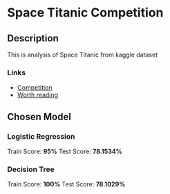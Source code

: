 # Space Titanic Competition

## Description

This is analysis of Space Titanic from kaggle dataset

### Links
- [Competition](https://www.kaggle.com/competitions/spaceship-titanic/data?select=train.csv)
- [Worth reading](https://www.kaggle.com/code/mohamedahmed10000/data-science-salaries-eda-prediction-97)

## Chosen Model

### <b>Logistic Regression</b>
Train Score: <b>95%</b> 
Test Score: <b>78.1534%</b>

### <b>Decision Tree</b>
Train Score: <b>100%</b> 
Test Score: <b>78.1029%</b>